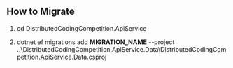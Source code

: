 ## How to Migrate

1. cd DistributedCodingCompetition.ApiService

2. dotnet ef migrations add __MIGRATION_NAME__ --project ..\DistributedCodingCompetition.ApiService.Data\DistributedCodingCompetition.ApiService.Data.csproj